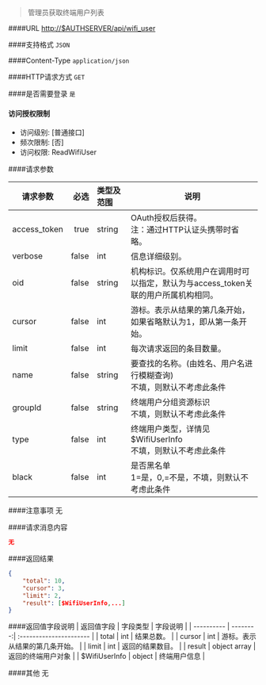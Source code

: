 
> 管理员获取终端用户列表

####URL
<http://$AUTHSERVER/api/wifi_user>

####支持格式
`JSON`

####Content-Type
`application/json`

####HTTP请求方式
`GET`

####是否需要登录
`是`

#### 访问授权限制
* 访问级别: [普通接口]
* 频次限制: [否]
* 访问权限: ReadWifiUser


####请求参数

| 请求参数      |    必选 | 类型及范围  | 说明                                |
| ------------- | -------:| :---------- | ----------------------------------- |
| access_token  | true    | string      | OAuth授权后获得。</br>注：通过HTTP认证头携带时省略。 |
| verbose | false   | int | 信息详细级别。 |
| oid | false   | string |  机构标识。仅系统用户在调用时可以指定，默认为与access_token关联的用户所属机构相同。 |
| cursor |  false   | int | 游标。表示从结果的第几条开始，如果省略默认为1，即从第一条开始。 |
| limit |   false   | int | 每次请求返回的条目数量。 |
| name |    false   | string |  要查找的名称。(由姓名、用户名进行模糊查询)<br/>不填，则默认不考虑此条件 |
| groupId | false   | string |  终端用户分组资源标识<br/>不填，则默认不考虑此条件 |
| type |    false   | int | 终端用户类型，详情见$WifiUserInfo<br/>不填，则默认不考虑此条件 |
| black |   false   | int | 是否黑名单<br/>1=是，0,=不是，不填，则默认不考虑此条件 |

####注意事项
无

####请求消息内容
``` JSON
无
```

####返回结果
``` JSON
{
    "total": 10,
    "cursor": 3,
    "limit": 2,
    "result": [$WifiUserInfo,...]
}

```
####返回值字段说明
| 返回值字段 | 字段类型 | 字段说明                |
| ---------- | --------:| :---------------------- |
| total |   int | 结果总数。 |
| cursor |  int | 游标。表示从结果的第几条开始。 |
| limit |   int | 返回的结果数目。 |
| result |  object array | 返回的终端用户对象 |
| $WifiUserInfo  | object |  终端用户信息 |

####其他
无
